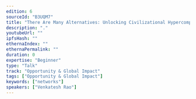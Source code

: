 ```yaml
---
edition: 6
sourceId: "B3UQM7"
title: "There Are Many Alternatives: Unlocking Civilizational Hypercomplexity with Ethereum"
description: "."
youtubeUrl: ""
ipfsHash: ""
ethernaIndex: ""
ethernaPermalink: ""
duration: 0
expertise: "Beginner"
type: "Talk"
track: "Opportunity & Global Impact"
tags: ["Opportunity & Global Impact"]
keywords: ["networks"]
speakers: ["Venkatesh Rao"]
---
```

